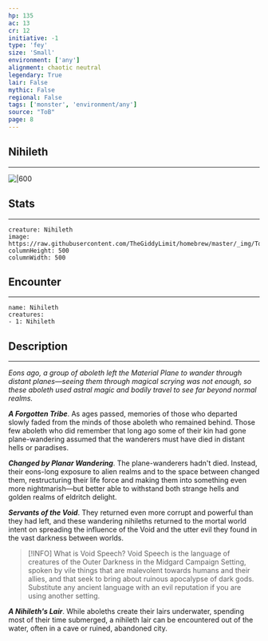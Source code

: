 ```yaml
---
hp: 135
ac: 13
cr: 12
initiative: -1
type: 'fey'    
size: 'Small'
environment: ['any']
alignment: chaotic neutral
legendary: True
lair: False
mythic: False
regional: False
tags: ['monster', 'environment/any']
source: "ToB"
page: 8
---
```


## Nihileth
---

![|600](https://raw.githubusercontent.com/TheGiddyLimit/homebrew/master/_img/ToB/Nihileth.webp)

## Stats
---

```statblock
creature: Nihileth
image: https://raw.githubusercontent.com/TheGiddyLimit/homebrew/master/_img/ToB/token/Nihileth.png
columnHeight: 500
columnWidth: 500
```

## Encounter
---

```encounter-table
name: Nihileth
creatures:
- 1: Nihileth
```

## Description
---
_Eons ago, a group of aboleth left the Material Plane to wander through distant planes—seeing them through magical scrying was not enough, so these aboleth used astral magic and bodily travel to see far beyond normal realms._

**_A Forgotten Tribe_**. As ages passed, memories of those who departed slowly faded from the minds of those aboleth who remained behind. Those few aboleth who did remember that long ago some of their kin had gone plane-wandering assumed that the wanderers must have died in distant hells or paradises.

**_Changed by Planar Wandering_**. The plane-wanderers hadn't died. Instead, their eons-long exposure to alien realms and to the space between changed them, restructuring their life force and making them into something even more nightmarish—but better able to withstand both strange hells and golden realms of eldritch delight.

**_Servants of the Void_**. They returned even more corrupt and powerful than they had left, and these wandering nihileths returned to the mortal world intent on spreading the influence of the Void and the utter evil they found in the vast darkness between worlds.

> [!INFO] What is Void Speech?
>Void Speech is the language of creatures of the Outer Darkness in the Midgard Campaign Setting, spoken by vile things that are malevolent towards humans and their allies, and that seek to bring about ruinous apocalypse of dark gods. Substitute any ancient language with an evil reputation if you are using another setting.


**_A Nihileth's Lair_**. While aboleths create their lairs underwater, spending most of their time submerged, a nihileth lair can be encountered out of the water, often in a cave or ruined, abandoned city.




